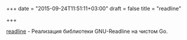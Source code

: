 +++
date = "2015-09-24T11:51:11+03:00"
draft = false
title = "readline"

+++

<p><a href="https://github.com/chzyer/readline">readline</a>&nbsp;- Реализация библиотеки&nbsp;GNU-Readline на чистом Go.</p>

